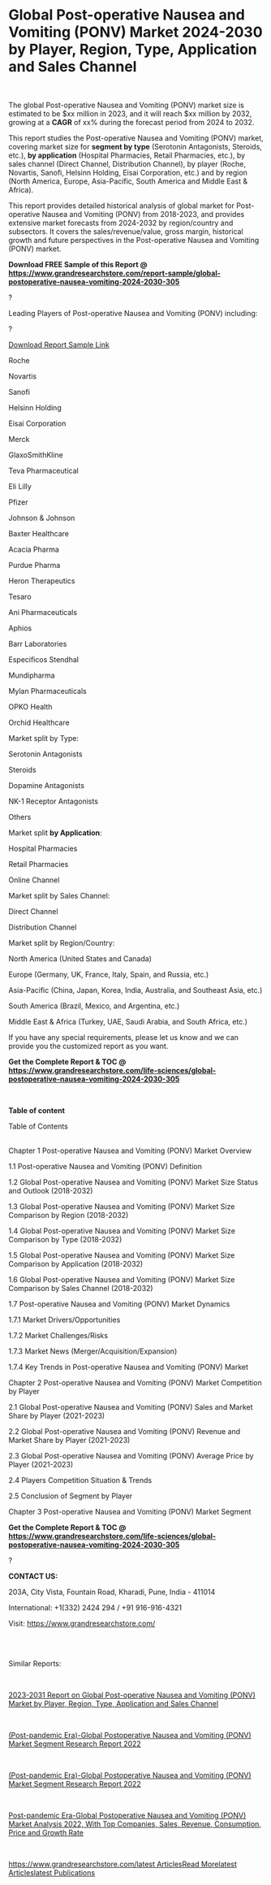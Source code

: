<h1>Global Post-operative Nausea and Vomiting (PONV) Market 2024-2030 by Player, Region, Type, Application and Sales Channel</h1><br/><p>The global Post-operative Nausea and Vomiting (PONV) market size is estimated to be $xx million in 2023, and it will reach $xx million by 2032, growing at a <strong>CAGR</strong> of xx% during the forecast period from 2024 to 2032.</p>
 
 
 
 <p>This report studies the Post-operative Nausea and Vomiting (PONV) market, covering market size for <strong>segment by type</strong> (Serotonin Antagonists, Steroids, etc.), <strong>by application</strong> (Hospital Pharmacies, Retail Pharmacies, etc.), by sales channel (Direct Channel, Distribution Channel), by player (Roche, Novartis, Sanofi, Helsinn Holding, Eisai Corporation, etc.) and by region (North America, Europe, Asia-Pacific, South America and Middle East & Africa).</p>
 
 
 
 <p>This report provides detailed historical analysis of global market for Post-operative Nausea and Vomiting (PONV) from 2018-2023, and provides extensive market forecasts from 2024-2032 by region/country and subsectors. It covers the sales/revenue/value, gross margin, historical growth and future perspectives in the Post-operative Nausea and Vomiting (PONV) market.</p>
 
 
 
 <div><b>Download FREE Sample of this Report @ <a href="https://www.grandresearchstore.com/report-sample/global-postoperative-nausea-vomiting-2024-2030-305">https://www.grandresearchstore.com/report-sample/global-postoperative-nausea-vomiting-2024-2030-305</a></b></div>
 
 
 
 <p>? </p>
 
 
 
 <p>Leading Players of Post-operative Nausea and Vomiting (PONV) including:</p>
 
 
 
 <p>? </p>
 
 
 
 <p><a href="https://www.grandresearchstore.com/mr-admin/report-sample/global-postoperative-nausea-vomiting-2024-2030-305">Download Report Sample Link</a></p>
 
 
 
 <p>Roche</p>
 
 
 
 <p>Novartis</p>
 
 
 
 <p>Sanofi</p>
 
 
 
 <p>Helsinn Holding</p>
 
 
 
 <p>Eisai Corporation</p>
 
 
 
 <p>Merck</p>
 
 
 
 <p>GlaxoSmithKline</p>
 
 
 
 <p>Teva Pharmaceutical</p>
 
 
 
 <p>Eli Lilly</p>
 
 
 
 <p>Pfizer</p>
 
 
 
 <p>Johnson & Johnson</p>
 
 
 
 <p>Baxter Healthcare</p>
 
 
 
 <p>Acacia Pharma</p>
 
 
 
 <p>Purdue Pharma</p>
 
 
 
 <p>Heron Therapeutics</p>
 
 
 
 <p>Tesaro</p>
 
 
 
 <p>Ani Pharmaceuticals</p>
 
 
 
 <p>Aphios</p>
 
 
 
 <p>Barr Laboratories</p>
 
 
 
 <p>Especificos Stendhal</p>
 
 
 
 <p>Mundipharma</p>
 
 
 
 <p>Mylan Pharmaceuticals</p>
 
 
 
 <p>OPKO Health</p>
 
 
 
 <p>Orchid Healthcare</p>
 
 
 
 <p>Market split by Type:</p>
 
 
 
 <p>Serotonin Antagonists</p>
 
 
 
 <p>Steroids</p>
 
 
 
 <p>Dopamine Antagonists</p>
 
 
 
 <p>NK-1 Receptor Antagonists</p>
 
 
 
 <p>Others</p>
 
 
 
 <p>Market split <strong>by Application</strong>:</p>
 
 
 
 <p>Hospital Pharmacies</p>
 
 
 
 <p>Retail Pharmacies</p>
 
 
 
 <p>Online Channel</p>
 
 
 
 <p>Market split by Sales Channel:</p>
 
 
 
 <p>Direct Channel</p>
 
 
 
 <p>Distribution Channel</p>
 
 
 
 <p>Market split by Region/Country:</p>
 
 
 
 <p>North America (United States and Canada)</p>
 
 
 
 <p>Europe (Germany, UK, France, Italy, Spain, and Russia, etc.)</p>
 
 
 
 <p>Asia-Pacific (China, Japan, Korea, India, Australia, and Southeast Asia, etc.)</p>
 
 
 
 <p>South America (Brazil, Mexico, and Argentina, etc.)</p>
 
 
 
 <p>Middle East & Africa (Turkey, UAE, Saudi Arabia, and South Africa, etc.)</p>
 
 
 
 <p>If you have any special requirements, please let us know and we can provide you the customized report as you want.</p>
 
 
 
 <div><b>Get the Complete Report & TOC @ <a href="https://www.grandresearchstore.com/life-sciences/global-postoperative-nausea-vomiting-2024-2030-305">https://www.grandresearchstore.com/life-sciences/global-postoperative-nausea-vomiting-2024-2030-305</a></b></div>
 
 
 
 <p><br />
 
 <b>Table of content</b></p>
 
 
 
 <p>Table of Contents<br />
 
 <br />
 
 Chapter 1 Post-operative Nausea and Vomiting (PONV) Market Overview<br />
 
 1.1 Post-operative Nausea and Vomiting (PONV) Definition<br />
 
 1.2 Global Post-operative Nausea and Vomiting (PONV) Market Size Status and Outlook (2018-2032)<br />
 
 1.3 Global Post-operative Nausea and Vomiting (PONV) Market Size Comparison by Region (2018-2032)<br />
 
 1.4 Global Post-operative Nausea and Vomiting (PONV) Market Size Comparison by Type (2018-2032)<br />
 
 1.5 Global Post-operative Nausea and Vomiting (PONV) Market Size Comparison by Application (2018-2032)<br />
 
 1.6 Global Post-operative Nausea and Vomiting (PONV) Market Size Comparison by Sales Channel (2018-2032)<br />
 
 1.7 Post-operative Nausea and Vomiting (PONV) Market Dynamics<br />
 
 1.7.1 Market Drivers/Opportunities<br />
 
 1.7.2 Market Challenges/Risks<br />
 
 1.7.3 Market News (Merger/Acquisition/Expansion)<br />
 
 1.7.4 Key Trends in Post-operative Nausea and Vomiting (PONV) Market<br />
 
 Chapter 2 Post-operative Nausea and Vomiting (PONV) Market Competition by Player<br />
 
 2.1 Global Post-operative Nausea and Vomiting (PONV) Sales and Market Share by Player (2021-2023)<br />
 
 2.2 Global Post-operative Nausea and Vomiting (PONV) Revenue and Market Share by Player (2021-2023)<br />
 
 2.3 Global Post-operative Nausea and Vomiting (PONV) Average Price by Player (2021-2023)<br />
 
 2.4 Players Competition Situation & Trends<br />
 
 2.5 Conclusion of Segment by Player<br />
 
 Chapter 3 Post-operative Nausea and Vomiting (PONV) Market Segment</p>
 
 
 
 <div><b>Get the Complete Report & TOC @ <a href="https://www.grandresearchstore.com/life-sciences/global-postoperative-nausea-vomiting-2024-2030-305">https://www.grandresearchstore.com/life-sciences/global-postoperative-nausea-vomiting-2024-2030-305</a></b></div>
 
 
 
 <p>? </p>
 
 
 
 <p><b>CONTACT US:</b><br />
 
 203A, City Vista, Fountain Road, Kharadi, Pune, India - 411014<br />
 
 International: +1(332) 2424 294 / +91 916-916-4321<br />
 
 Visit: <a href="https://www.grandresearchstore.com/">https://www.grandresearchstore.com/</a><br />
 
 <br />
 
 <br />
 
 Similar Reports:<br />
 
 <br />
 
 <a href="https://www.grandresearchstore.com/life-sciences/global-on-postoperative-nausea-vomiting-2023-2031-207">2023-2031 Report on Global Post-operative Nausea and Vomiting (PONV) Market by Player, Region, Type, Application and Sales Channel</a><br />
 
 <br />
 
 <a href="https://www.grandresearchstore.com/life-sciences/global-postoperative-nausea-vomiting-2022-553">(Post-pandemic Era)-Global Postoperative Nausea and Vomiting (PONV) Market Segment Research Report 2022</a><br />
 
 <br />
 
 <a href="https://www.grandresearchstore.com/life-sciences/global-postoperative-nausea-vomiting-2022-784">(Post-pandemic Era)-Global Postoperative Nausea and Vomiting (PONV) Market Segment Research Report 2022</a><br />
 
 <br />
 
 <a href="https://www.grandresearchstore.com/life-sciences/global-postpemic-era-postoperative-nausea-vomiting-2022-807">Post-pandemic Era-Global Postoperative Nausea and Vomiting (PONV) Market Analysis 2022, With Top Companies, Sales, Revenue, Consumption, Price and Growth Rate</a><br />
 
 <br />
 
 <a href="https://gyeongbokgung.com">https://www.grandresearchstore.com/</a><a href="https://hallyeomaritime.com">latest Articles</a><a href="https://jingwansa.com">Read More</a><a href="https://nguoiviet.jp/">latest Articles</a><a href="https://www.intelmarketresearch.com/">latest Publications</a></p>